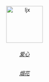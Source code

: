 <p align="center">
  <a href="https://github.com/Ljxnbnb/Ljx"><img src="https://github.com/Ljxnbnb/Ljx/ljxnb/ljxnbnb.png?raw=true" width="100" height="100" alt="ljx"></a>
</p>
<div align="center">

###### [爱心](https://Ljxnbnb.github.io/Ljx/love.html)

###### [烟花](https://Ljxnbnb.github.io/Ljx/yh.html)
